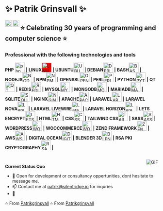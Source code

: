 # ✨ Patrik Grinsvall ✨
<a href="https://www.linkedin.com/in/patrikgrinsvall/">
  <img align="left" alt="LinkedIn" width="22px" src="https://www.vectorlogo.zone/logos/linkedin/linkedin-icon.svg" />
</a>
<a href="patrik@silentridge.io">
  <img align="left" alt="'Gmail" width="22px" src="https://www.vectorlogo.zone/logos/gmail/gmail-icon.svg" />
</a>


## ⭐️ Celebrating 30 years of programming and computer science ⭐️

### Professional with the following technologies and tools



**PHP** <img alt="php" valign="bottom" height="32px" src="https://www.vectorlogo.zone/logos/php/php-icon.svg" />  **|** 
**LINUX**<img alt="LINUX" valign="bottom" height="32px" style="background-color:red" src="https://www.vectorlogo.zone/logos/linux/linux-icon.svg" /> **|** 
**UBUNTU**<img alt="UBUNTU" valign="bottom" height="32px" style="text :red" src="https://cdn.jsdelivr.net/npm/simple-icons@3.1.0/icons/ubuntu.svg" /> **|** 
**DEBIAN**<img alt="DEBIAN" valign="bottom" height="32px" src="https://www.vectorlogo.zone/logos/debian/debian\.svg" /> **|** 
**BASH**<img alt="BASH" valign="bottom" height="32px" src="https://www.vectorlogo.zone/logos/bash/bash.svg" /> **|** 
**NODEJS**<img alt="NODEJS" valign="bottom" height="32px" src="https://cdn.jsdelivr.net/npm/simple-icons@3.1.0/icons/node-dot-js.svg" /> **|** 
**NPM**<img alt="NPM" valign="bottom" height="32px" src="https://www.vectorlogo.zone/logos/npm/npm-icon.svg" /> **|** 
**OPENSSL**<img alt="OPENSSL" valign="bottom" height="32px" src="https://www.vectorlogo.zone/logos/openssl/openssl-icon.svg" /> **|** 
**PERL**<img alt="PERL" valign="bottom" height="32px" src="https://www.vectorlogo.zone/logos/perl/perl-icon.svg" /> **|** 
**PYTHON**<img alt="LPYTHONaravel" valign="bottom" height="32px" src="https://www.vectorlogo.zone/logos/python/python-icon.svg" /> **|** 
**QT**<img alt="QT" valign="bottom" height="32px" src="https://www.vectorlogo.zone/logos/qt/qt-icon.svg" /> **|** 
**REDIS**<img alt="REDIS" valign="bottom" height="32px" src="https://www.vectorlogo.zone/logos/redis/redis-icon.svg" /> **|** 
**MYSQL**<img alt="MYSQL" valign="bottom" height="32px" src="https://www.vectorlogo.zone/logos/mysql/mysql-icon.svg" /> **|** 
**MONGODB**<img alt="MONGODB" valign="bottom" height="32px" src="https://www.vectorlogo.zone/logos/mongodb/mongodb-icon.svg" /> **|** 
**MARIADB**<img alt="MARIADB" valign="bottom" height="32px" src="https://www.vectorlogo.zone/logos/mariadb/mariadb-icon.svg" /> **|** 
**SQLITE**<img alt="SQLITE" valign="bottom" height="32px" src="https://www.vectorlogo.zone/logos/sqlite/sqlite-icon.svg" /> **|** 
**NGINX**<img alt="NGINX" valign="bottom" height="32px" src="https://www.vectorlogo.zone/logos/nginx/nginx-icon.svg" /> **|** 
**APACHE**<img alt="APACHE" valign="bottom" height="32px" src="https://www.vectorlogo.zone/logos/apache/apache-icon.svg" /> **|** 
**LARAVEL**<img alt="LARAVEL" valign="bottom" height="32px" src="https://www.vectorlogo.zone/logos/laravel/laravel-icon.svg" /> **|** 
**LARAVEL NOVA**<img alt="Laravel NOVA" valign="bottom" height="32px" src="https://www.vectorlogo.zone/logos/laravelnova/laravelnova-icon.svg" /> **|** 
**LARAVEL LIVEWIRE**<img alt="Laravel LIVEWIRE" valign="bottom" height="32px" src="https://github.com/detain/svg-logos/blob/master/svg/livewire.svg" /> **|** 
**LARAVEL HORIZON**<img alt="Laravel HORIZON" valign="bottom" height="32px" src="https://www.vectorlogo.zone/logos/laravelhorizon/laravelhorizon-icon.svg" /> **|** 
**LETS ENCRYPT**<img alt="LETS ENCRYPT" valign="bottom" height="32px" src="https://www.vectorlogo.zone/logos/letsencrypt/letsencrypt-icon.svg" /> **|** 
**HTML**<img alt="HTML" valign="bottom" height="32px" src="https://www.vectorlogo.zone/logos/html/html-icon.svg" /> **|** 
**CSS**<img alt="CSS" valign="bottom" height="32px" src="https://www.vectorlogo.zone/logos/css/css-icon.svg" /> **|** 
**TAILWIND CSS**<img alt="TAILWIND CSS" valign="bottom" height="32px" src="https://www.vectorlogo.zone/logos/tailwindcss/tailwindcss-icon.svg" /> **|** 
**SASS**<img alt="SASS" valign="bottom" height="32px" src="https://www.vectorlogo.zone/logos/sass/sass-icon.svg" /> **|** 
**WORDPRESS**<img alt="WORDPRESS" valign="bottom" height="32px" src="https://www.vectorlogo.zone/logos/wordpress/wordpress-icon.svg" /> **|** 
**WOOCOMMERCE**<img alt="WOOCOMMERCE" valign="bottom" height="32px" src="https://www.vectorlogo.zone/logos/woocommerce/woocommerce-icon.svg" /> **|** 
**ZEND FRAMEWORK**<img alt="ZEND FRAMEWORK" valign="bottom" height="32px" src="https://www.vectorlogo.zone/logos/zendframework/zendframework-icon.svg" /> **|** 
**AWS**<img alt="AWS" valign="bottom" height="32px" src="https://www.vectorlogo.zone/logos/amazonaws/amazonaws-icon.svg" /> **|** 
**DIGITAL OCEAN**<img alt="DIGITAL OCEAN" valign="bottom" height="32px" src="https://www.vectorlogo.zone/logos/digitalocean/digitalocean-icon.svg" /> **|** 
**BLENDER 3D**<img alt="BLENDER 3D" valign="bottom" height="32px" src="https://www.vectorlogo.zone/logos/blender/blender-icon.svg" /> **|** 
**RSA PKI CRYPTOGRAPHY**<img alt="RSA PKI CRYPTOGRAPHY" valign="bottom" height="32px" src="https://www.vectorlogo.zone/logos/rsa/rsa-icon.svg" /> **|** 

<br/>
  <img align="right" alt="GIF" src="https://media.giphy.com/media/iIqmM5tTjmpOB9mpbn/giphy.gif" />

**Current Status Quo**

- 💬 Open for development or consultancy oppertunities, dont hesitate to message me.
- 📫 Contact me at patrik@silentridge.io for inquries
- 👀 

⭐️ From [Patrikgrinsvall](https://github.com/patrikgrinsvall)
⭐️ From [Patrikgrinsvall](https://github.com/silentpatrik)

